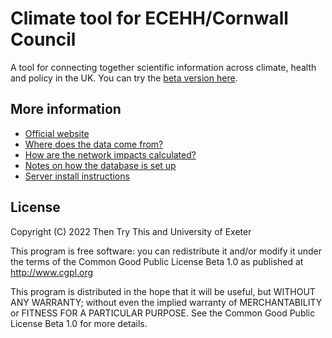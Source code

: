# Climate tool for ECEHH/Cornwall Council

A tool for connecting together scientific information across climate,
health and policy in the UK. You can try the [beta version
here](http://climate-tool.thentrythis.org/).

## More information

* [Official website](http://lcat.uk)
* [Where does the data come from?](docs/sources.md)
* [How are the network impacts calculated?](docs/network.md)
* [Notes on how the database is set up](docs/building.md)
* [Server install instructions](docs/install.md)

## License

Copyright (C) 2022 Then Try This and University of Exeter

This program is free software: you can redistribute it and/or modify
it under the terms of the Common Good Public License Beta 1.0 as
published at http://www.cgpl.org

This program is distributed in the hope that it will be useful,
but WITHOUT ANY WARRANTY; without even the implied warranty of
MERCHANTABILITY or FITNESS FOR A PARTICULAR PURPOSE.  See the
Common Good Public License Beta 1.0 for more details.

